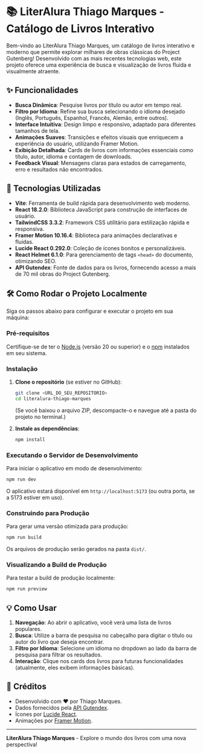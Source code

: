 # 📚 LiterAlura Thiago Marques - Catálogo de Livros Interativo

Bem-vindo ao LiterAlura Thiago Marques, um catálogo de livros interativo e moderno que permite explorar milhares de obras clássicas do Project Gutenberg! Desenvolvido com as mais recentes tecnologias web, este projeto oferece uma experiência de busca e visualização de livros fluida e visualmente atraente.

## ✨ Funcionalidades

*   **Busca Dinâmica**: Pesquise livros por título ou autor em tempo real.
*   **Filtro por Idioma**: Refine sua busca selecionando o idioma desejado (Inglês, Português, Espanhol, Francês, Alemão, entre outros).
*   **Interface Intuitiva**: Design limpo e responsivo, adaptado para diferentes tamanhos de tela.
*   **Animações Suaves**: Transições e efeitos visuais que enriquecem a experiência do usuário, utilizando Framer Motion.
*   **Exibição Detalhada**: Cards de livros com informações essenciais como título, autor, idioma e contagem de downloads.
*   **Feedback Visual**: Mensagens claras para estados de carregamento, erro e resultados não encontrados.

## 🚀 Tecnologias Utilizadas

*   **Vite**: Ferramenta de build rápida para desenvolvimento web moderno.
*   **React 18.2.0**: Biblioteca JavaScript para construção de interfaces de usuário.
*   **TailwindCSS 3.3.2**: Framework CSS utilitário para estilização rápida e responsiva.
*   **Framer Motion 10.16.4**: Biblioteca para animações declarativas e fluidas.
*   **Lucide React 0.292.0**: Coleção de ícones bonitos e personalizáveis.
*   **React Helmet 6.1.0**: Para gerenciamento de tags `<head>` do documento, otimizando SEO.
*   **API Gutendex**: Fonte de dados para os livros, fornecendo acesso a mais de 70 mil obras do Project Gutenberg.

## 🛠️ Como Rodar o Projeto Localmente

Siga os passos abaixo para configurar e executar o projeto em sua máquina:

### Pré-requisitos

Certifique-se de ter o [Node.js](https://nodejs.org/en/) (versão 20 ou superior) e o [npm](https://www.npmjs.com/) instalados em seu sistema.

### Instalação

1.  **Clone o repositório** (se estiver no GitHub):
    ```bash
    git clone <URL_DO_SEU_REPOSITORIO>
    cd literalura-thiago-marques
    ```
    (Se você baixou o arquivo ZIP, descompacte-o e navegue até a pasta do projeto no terminal.)

2.  **Instale as dependências**:
    ```bash
    npm install
    ```

### Executando o Servidor de Desenvolvimento

Para iniciar o aplicativo em modo de desenvolvimento:

```bash
npm run dev
```

O aplicativo estará disponível em `http://localhost:5173` (ou outra porta, se a 5173 estiver em uso).

### Construindo para Produção

Para gerar uma versão otimizada para produção:

```bash
npm run build
```

Os arquivos de produção serão gerados na pasta `dist/`.

### Visualizando a Build de Produção

Para testar a build de produção localmente:

```bash
npm run preview
```

## 💡 Como Usar

1.  **Navegação**: Ao abrir o aplicativo, você verá uma lista de livros populares.
2.  **Busca**: Utilize a barra de pesquisa no cabeçalho para digitar o título ou autor do livro que deseja encontrar.
3.  **Filtro por Idioma**: Selecione um idioma no dropdown ao lado da barra de pesquisa para filtrar os resultados.
4.  **Interação**: Clique nos cards dos livros para futuras funcionalidades (atualmente, eles exibem informações básicas).

## 💖 Créditos

*   Desenvolvido com ❤️ por Thiago Marques.
*   Dados fornecidos pela [API Gutendex](https://gutendex.com/).
*   Ícones por [Lucide React](https://lucide.dev/).
*   Animações por [Framer Motion](https://www.framer.com/motion/).

---

**LiterAlura Thiago Marques** - Explore o mundo dos livros com uma nova perspectiva!
